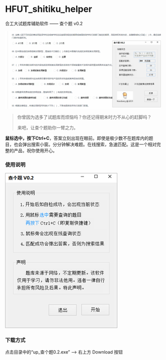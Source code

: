 # HFUT_shitiku_helper
合工大试题库辅助软件 —— 查个题 v0.2

![查个题使用方式](https://github.com/NeroSong/HFUT_shitiku_helper/blob/master/pics/show.gif)

> 你曾因为选多了试题库而烦恼吗？你还记得期末时力不从心的赶脚吗？
>
> 来吧，让查个题助你一臂之力。

**鼠标选中，按下Ctrl+C**，答案立刻出现在眼前。即使是极少数不在题库内的题目，也会弹出搜索小窗。分分钟解决难题。在线搜索，急速匹配。这是一个相对完整的产品，祝你使用开心。

### 使用说明

![查个题启动界面](https://github.com/NeroSong/HFUT_shitiku_helper/blob/master/pics/pic1.png)

### 下载方式

点击目录中的“up_查个题0.2.exe” --> 右上方 Download 按钮

### 



